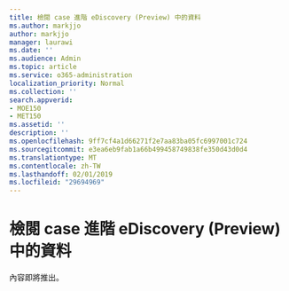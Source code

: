 ```yaml
---
title: 檢閱 case 進階 eDiscovery (Preview) 中的資料
ms.author: markjjo
author: markjjo
manager: laurawi
ms.date: ''
ms.audience: Admin
ms.topic: article
ms.service: o365-administration
localization_priority: Normal
ms.collection: ''
search.appverid:
- MOE150
- MET150
ms.assetid: ''
description: ''
ms.openlocfilehash: 9ff7cf4a1d66271f2e7aa83ba05fc6997001c724
ms.sourcegitcommit: e3ea6eb9fab1a66b499458749838fe350d43d0d4
ms.translationtype: MT
ms.contentlocale: zh-TW
ms.lasthandoff: 02/01/2019
ms.locfileid: "29694969"
---
```

# <a name="review-case-data-in-advanced-ediscovery-preview"></a>檢閱 case 進階 eDiscovery (Preview) 中的資料

內容即將推出。